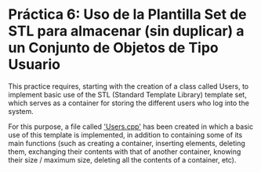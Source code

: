 ﻿# Práctica 6: Uso de la Plantilla Set de STL para almacenar (sin duplicar) a un Conjunto de Objetos de Tipo Usuario

This practice requires, starting with the creation of a class called Users, to implement basic use of the STL (Standard Template Library) template set, which serves as a container for storing the different users who log into the system.

For this purpose, a file called ['Users.cpp'](https://github.com/aleon2020/DS_2022-2023/blob/main/Pr%C3%A1cticas/Pr%C3%A1ctica%206%3A%20Uso%20de%20plantilla%20set%20de%20STL%20para%20almacenar%20(sin%20duplicar)%20a%20un%20conjunto%20de%20objetos%20Usuario/src/Users.cpp) has been created in which a basic use of this template is implemented, in addition to containing some of its main functions (such as creating a container, inserting elements, deleting them, exchanging their contents with that of another container, knowing their size / maximum size, deleting all the contents of a container, etc).
